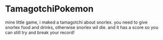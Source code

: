 # TamagotchiPokemon 
mine little game, i maked a tamagotchi about snorlex. 
you need to give snorlex food and drinks, otherwise snorlex wil die.
and it has a score so you can still try and break your record!

